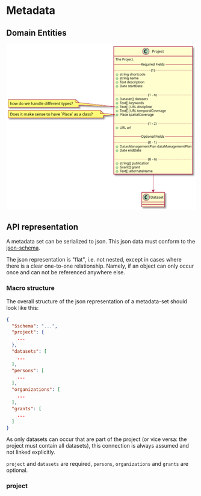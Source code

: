 # Metadata

## Domain Entities

![domain entities](./domain-entities.svg)

## API representation

A metadata set can be serialized to json. This json data must conform to the [json-schema](schema-metadata.json).

The json representation is "flat", i.e. not nested, except in cases where there is a clear one-to-one relationship. Namely, if an object can only occur once and can not be referenced anywhere else.

### Macro structure

The overall structure of the json representation of a metadata-set should look like this:

```json
{
  "$schema": "...",
  "project": {
    ...
  },
  "datasets": [
    ...
  ],
  "persons": [
    ...
  ],
  "organizations": [
    ...
  ],
  "grants": [
    ...
  ]
}
```

As only datasets can occur that are part of the project (or vice versa: the project must contain all datasets), this connection is always assumed and not linked explicitly.

`project` and `datasets` are required, `persons`, `organizations` and `grants` are optional.

### project
